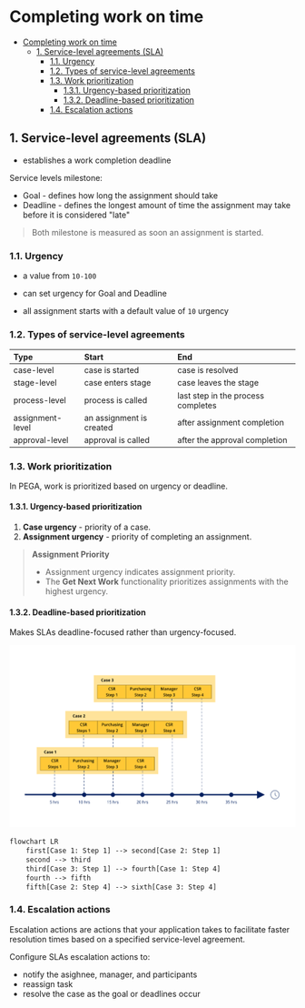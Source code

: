 # Completing work on time

- [Completing work on time](#completing-work-on-time)
    - [1. Service-level agreements (SLA)](#1-service-level-agreements-sla)
        - [1.1. Urgency](#11-urgency)
        - [1.2. Types of service-level agreements](#12-types-of-service-level-agreements)
        - [1.3. Work prioritization](#13-work-prioritization)
            - [1.3.1. Urgency-based prioritization](#131-urgency-based-prioritization)
            - [1.3.2. Deadline-based prioritization](#132-deadline-based-prioritization)
        - [1.4. Escalation actions](#14-escalation-actions)

## 1. Service-level agreements (SLA)

- establishes a work completion deadline

Service levels milestone:

- Goal - defines how long the assignment should take
- Deadline - defines the longest amount of time the assignment may take before it is considered "late"

> Both milestone is measured as soon an assignment is started.

### 1.1. Urgency

- a value from `10-100`

- can set urgency for Goal and Deadline
- all assignment starts with a default value of `10` urgency

### 1.2. Types of service-level agreements

| Type             | Start                    | End                                |
| :--------------- | :----------------------- | :--------------------------------- |
| case-level       | case is started          | case is resolved                   |
| stage-level      | case enters stage        | case leaves the stage              |
| process-level    | process is called        | last step in the process completes |
| assignment-level | an assignment is created | after assignment completion        |
| approval-level   | approval is called       | after the approval completion      |

### 1.3. Work prioritization

In PEGA, work is prioritized based on urgency or deadline.

#### 1.3.1. Urgency-based prioritization

1. **Case urgency** - priority of a case.
2. **Assignment urgency** - priority of completing an assignment.

> **Assignment Priority**
>
> - Assignment urgency indicates assignment priority.
> - The **Get Next Work** functionality prioritizes assignments with the highest urgency.

#### 1.3.2. Deadline-based prioritization

Makes SLAs deadline-focused rather than urgency-focused.

![Deadline prioritization](../resouces/../resources/deadline_prioritization.png)

```mermaid
flowchart LR
    first[Case 1: Step 1] --> second[Case 2: Step 1]
    second --> third
    third[Case 3: Step 1] --> fourth[Case 1: Step 4]
    fourth --> fifth
    fifth[Case 2: Step 4] --> sixth[Case 3: Step 4]
```

### 1.4. Escalation actions

Escalation actions are actions that your application takes to facilitate faster resolution times based on a specified service-level agreement.

Configure SLAs escalation actions to:
- notify the asighnee, manager, and participants
- reassign task
- resolve the case as the goal or deadlines occur
